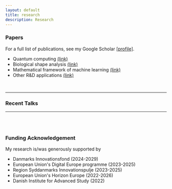```yaml
---
layout: default
title: research
description: Research
---
```


### Papers
For a full list of publications, see my Google Scholar [[profile]](https://scholar.google.com/citations?user=ZJz-eI0AAAAJ&hl=en&authuser=1). 

* Quantum computing [(link)](../research/quantum.html)
* Biological shape analysis [(link)](../research/shape.html)
* Mathematical framework of machine learning [(link)](../research/ml.html)
* Other R&D applications [(link)](../research/other.html)
<br />

<hr />	

### Recent Talks

<hr />	

<br />
<br />

### Funding Acknowledgement
My research is/was generously supported by
* Danmarks Innovationsfond (2024-2029)
* European Union's Digital Europe programme (2023-2025)
* Region Syddanmarks Innovationspulje (2023-2025)
* European Union's Horizon Europe (2022-2026)
* Danish Institute for Advanced Study (2022)

<br />
<br />
<br />
<br />
<br />

